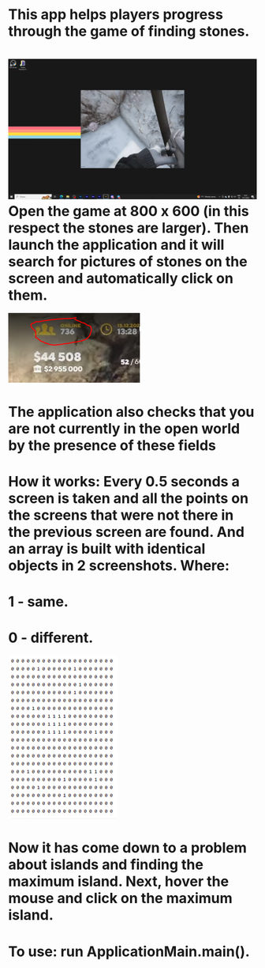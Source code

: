 This app helps players progress through the game of finding stones.
=====================

![Image alt](https://github.com/b1rr0/QuantRpMasonAutoclicker/blob/master/images/gameScreen.png)
Open the game at 800 x 600  (in this respect the stones are larger).
Then launch the application and it will search for pictures of stones on the screen and automatically click on them.
=====================================================================================================================

![Image alt](https://github.com/b1rr0/QuantRpMasonAutoclicker/blob/master/images/onlineScreen.png)

The application also checks that you are not currently in the open world by the presence of these fields
=====================================================================================================================


How it works:
Every 0.5 seconds a screen is taken and all the points on the screens that were not there in the previous screen are found.
And an array is built with identical objects in 2 screenshots.
Where:
=
1 - same.
=
0 - different.
=
![Image alt](https://github.com/b1rr0/QuantRpMasonAutoclicker/blob/master/images/map.png)

Now it has come down to a problem about islands and finding the maximum island.
Next, hover the mouse and click on the maximum island.
=====================================================================================================================

To use:
run ApplicationMain.main().
=====================================================================================================================
